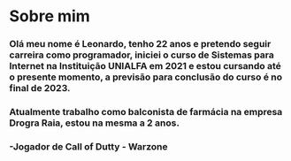 # Sobre mim
### Olá meu nome é Leonardo, tenho 22 anos e pretendo seguir carreira como programador, iniciei o curso de Sistemas para Internet na Instituição UNIALFA em 2021 e estou cursando até o presente momento, a previsão para conclusão do curso é no final de 2023.
### Atualmente trabalho como balconista de farmácia na empresa Drogra Raia, estou na mesma a 2 anos.
### -Jogador de Call of Dutty - Warzone